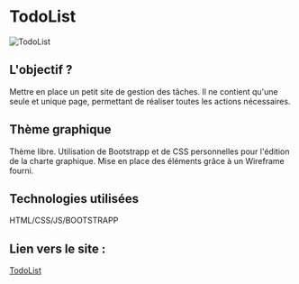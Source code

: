# TodoList

 ![TodoList](http://devweb.luna-graphica.fr/captures/TODOLIST.jpg) 

## L'objectif ?
Mettre en place un petit site de gestion des tâches. Il ne contient qu'une seule et unique page, permettant de réaliser toutes les actions nécessaires.

## Thème graphique
Thème libre. Utilisation de Bootstrapp et de CSS personnelles pour l'édition de la charte graphique. Mise en place des éléments grâce à un Wireframe fourni.

## Technologies utilisées
HTML/CSS/JS/BOOTSTRAPP

## Lien vers le site : 
[TodoList](http://www.devweb.luna-graphica.fr/TodoList/)
